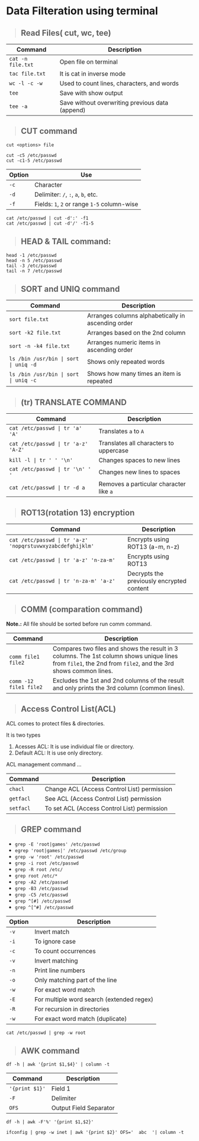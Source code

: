 # Data Filteration using terminal

> ## Read Files( cut, wc, tee)

| Command           | Description                                      |
|-------------------|--------------------------------------------------|
| `cat -n file.txt` | Open file on terminal                            |
| `tac file.txt`    | It is cat in inverse mode                        |
| `wc -l -c -w`     | Used to count lines, characters, and words       |
| `tee`             | Save with show output                           |
| `tee -a`          | Save without overwriting previous data (append) |

> ## CUT command
```
cut <options> file

cut -c5 /etc/passwd
cut -c1-5 /etc/passwd

```

| Option | Use                                  |
|--------|--------------------------------------|
| `-c`   | Character                            |
| `-d`   | Delimiter: `/`, `:`, `a`, `b`, etc. |
| `-f`   | Fields: `1`, `2` or range `1-5` column-wise |

```
cat /etc/passwd | cut -d':' -f1 
cat /etc/passwd | cut -d'/' -f1-5 
```

> ## HEAD & TAIL command:
 ```
head -1 /etc/passwd
head -n 5 /etc/passwd
tail -3 /etc/passwd
tail -n 7 /etc/passwd
 ```
> ## SORT and UNIQ command

| Command                                      | Description                                              |
|----------------------------------------------|----------------------------------------------------------|
| `sort file.txt`                              | Arranges columns alphabetically in ascending order       |
| `sort -k2 file.txt`                          | Arranges based on the 2nd column                         |
| `sort -n -k4 file.txt`                       | Arranges numeric items in ascending order                |
| `ls /bin /usr/bin \| sort \| uniq -d`        | Shows only repeated words                                 |
| `ls /bin /usr/bin \| sort \| uniq -c`        | Shows how many times an item is repeated                  |


> ## (tr) TRANSLATE COMMAND

| Command                              | Description                                      |
|--------------------------------------|--------------------------------------------------|
| `cat /etc/passwd \| tr 'a' 'A'`      | Translates `a` to `A`                           |
| `cat /etc/passwd \| tr 'a-z' 'A-Z'`  | Translates all characters to uppercase          |
| `kill -l \| tr ' ' '\n'`             | Changes spaces to new lines                     |
| `cat /etc/passwd \| tr '\n' ' '`     | Changes new lines to spaces                     |
| `cat /etc/passwd \| tr -d a`         | Removes a particular character like `a`         |

> ## ROT13(rotation 13) encryption

| Command                                          | Description                                      |
|--------------------------------------------------|--------------------------------------------------|
| `cat /etc/passwd \| tr 'a-z' 'nopqrstuvwxyzabcdefghijklm'` | Encrypts using ROT13 (a-m, n-z)                   |
| `cat /etc/passwd \| tr 'a-z' 'n-za-m'`           | Encrypts using ROT13                               |
| `cat /etc/passwd \| tr 'n-za-m' 'a-z'`           | Decrypts the previously encrypted content         |


> ## COMM (comparation command)
 
**Note.:** All file should be sorted before run comm command.


| Command                                      | Description                                              |
|----------------------------------------------|----------------------------------------------------------|
| `comm file1 file2`                           | Compares two files and shows the result in 3 columns. The 1st column shows unique lines from `file1`, the 2nd from `file2`, and the 3rd shows common lines. |
| `comm -12 file1 file2`                       | Excludes the 1st and 2nd columns of the result and only prints the 3rd column (common lines). |


> ## Access Control List(ACL)
 
ACL comes to protect files & directories.
 
It is two types 
 
  1.	Acesses ACL: It is use individual file or directory.
  2.	Default ACL: It is use only directory.
 
ACL management command ...

| Command  | Description                            |
|----------|----------------------------------------|
| `chacl`  | Change ACL (Access Control List) permission |
| `getfacl`| See ACL (Access Control List) permission  |
| `setfacl`| To set ACL (Access Control List) permission |

> ## GREP command

- `grep -E 'root|games' /etc/passwd`
- `egrep 'root|games|' /etc/passwd /etc/group`
- `grep -w 'root' /etc/passwd`
- `grep -i root /etc/passwd`
- `grep -R root /etc/`
- `grep root /etc/*`
- `grep -A2 /etc/passwd`
- `grep -B3 /etc/passwd`
- `grep -C5 /etc/passwd`
- `grep ^[#] /etc/passwd`
- `grep ^[^#] /etc/passwd`



| Option | Description                              |
|--------|------------------------------------------|
| `-v`   | Invert match                             |
| `-i`   | To ignore case                           |
| `-c`   | To count occurrences                     |
| `-v`   | Invert matching                          |
| `-n`   | Print line numbers                       |
| `-o`   | Only matching part of the line           |
| `-w`   | For exact word match                     |
| `-E`   | For multiple word search (extended regex)|
| `-R`   | For recursion in directories             |
| `-w`   | For exact word match (duplicate)         |


`cat /etc/passwd | grep -w root `

> ## AWK command
 ```
df -h | awk '{print $1,$4}' | column -t 

```

| Command         | Description                 |
|-----------------|-----------------------------|
| `'{print $1}'`  | Field 1                     |
| `-F`            | Delimiter                   |
| `OFS`           | Output Field Separator      |


```
df -h | awk -F'%' '{print $1,$2}'
 
ifconfig | grep -w inet | awk '{print $2}' OFS='  abc  '| column -t

```












